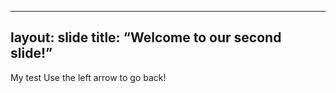  ---
layout: slide
title: “Welcome to our second slide!”
---
My test
Use the left arrow to go back!
